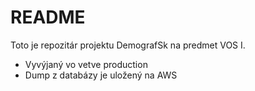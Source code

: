 # README

Toto je repozitár projektu DemografSk na predmet VOS I.

* Vyvýjaný vo vetve production
* Dump z databázy je uložený na AWS
    